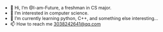 - 👋 Hi, I’m @I-am-Future, a freshman in CS major.
- 👀 I’m interested in computer science.
- 🌱 I’m currently learning python, C++, and something else interesting...
- 📫 How to reach me 3038242641@qq.com

<!---
I-am-Future/I-am-Future is a ✨ special ✨ repository because its `README.md` (this file) appears on your GitHub profile.
You can click the Preview link to take a look at your changes.
--->
